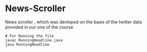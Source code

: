 # News-Scroller
News scroller , which was devloped on the basis of the twitter data provided in our one of the course

```
# For Running the file
javac RunningHeadline.java
java RunningHeadline
```
